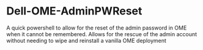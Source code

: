 # Dell-OME-AdminPWReset
A quick powershell to allow for the reset of the admin password in OME when it cannot be remembered.  Allows for the rescue of the admin account without needing to wipe and reinstall a vanilla OME deployment
